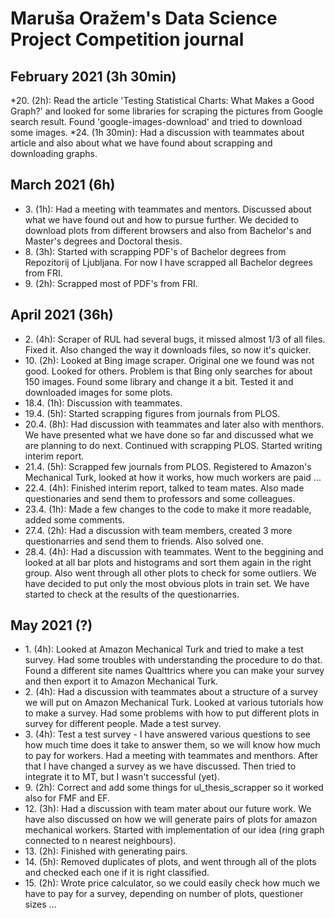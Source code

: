# Maruša Oražem's Data Science Project Competition journal

## February 2021 (3h 30min)

*20. (2h): Read the article 'Testing Statistical Charts: What Makes a Good Graph?' and looked for some libraries for scraping the pictures from Google search result. Found 'google-images-download' and tried to download some images.
*24. (1h 30min): Had a discussion with teammates about article and also about what we have found about scrapping and downloading graphs.

## March 2021 (6h)

* 3\. (1h): Had a meeting with teammates and mentors. Discussed about what we have found out and how to pursue further. We decided to download plots from different browsers and also from Bachelor's and Master's degrees and Doctoral thesis.
* 8\. (3h): Started with scrapping PDF's of Bachelor degrees from Repozitorij of Ljubljana. For now I have scrapped all Bachelor degrees from FRI.
* 9\. (2h): Scrapped most of PDF's from FRI.

## April 2021 (36h)

* 2\. (4h): Scraper of RUL had several bugs, it missed almost 1/3 of all files. Fixed it. Also changed the way it downloads files, so now it's quicker.
* 10\. (2h): Looked at Bing image scraper. Original one we found was not good. Looked for others. Problem is that Bing only searches for about 150 images. Found some library and change it a bit. Tested it and downloaded images for some plots.
* 18.4\. (1h): Discussion with teammates.
* 19.4\. (5h): Started scrapping figures from journals from PLOS.
* 20.4\. (8h): Had discussion with teammates and later also with menthors. We have presented what we have done so far and discussed what we are planning to do next. Continued with scrapping PLOS. Started writing interim report.
* 21.4\. (5h): Scrapped few journals from PLOS. Registered to Amazon's Mechanical Turk, looked at how it works, how much workers are paid ...
* 22.4\. (4h): Finished interim report, talked to team mates. Also made questionaries and send them to professors and some colleagues. 
* 23.4\. (1h): Made a few changes to the code to make it more readable, added some comments.
* 27.4\. (2h): Had a discussion with team members, created 3 more questionarries and send them to friends. Also solved one.
* 28.4\. (4h): Had a discussion with teammates. Went to the beggining and looked at all bar plots and histograms and sort them again in the right group. Also went through all other plots to check for some outliers. We have decided to put only the most obvious plots in train set. We have started to check at the results of the questionarries.

## May 2021 (?)

* 1\. (4h): Looked at Amazon Mechanical Turk and tried to make a test survey. Had some troubles with understanding the procedure to do that. Found a different site names Qualttrics where you can make your survey and then export it to Amazon Mechanical Turk.
* 2\. (4h): Had a discussion with teammates about a structure of a survey we will put on Amazon Mechanical Turk. Looked at various tutorials how to make a survey. Had some problems with how to put different plots in survey for different people. Made a test survey.
* 3\. (4h): Test a test survey - I have answered various questions to see how much time does it take to answer them, so we will know how much to pay for workers. Had a meeting with teammates and menthors. After that I have changed a survey as we have discussed. Then tried to integrate it to MT, but I wasn't successful (yet).
* 9\. (2h): Correct and add some things for ul_thesis_scrapper so it worked also for FMF and EF.
* 12\. (3h): Had a discussion with team mater about our future work. We have also discussed on how we will generate pairs of plots for amazon mechanical workers. Started with implementation of our idea (ring graph connected to n nearest neighbours).
* 13\. (2h): Finished with generating pairs.
* 14\. (5h): Removed duplicates of plots, and went through all of the plots and checked each one if it is right classified.
* 15\. (2h): Wrote price calculator, so we could easily check how much we have to pay for a survey, depending on number of plots, questioner sizes ...